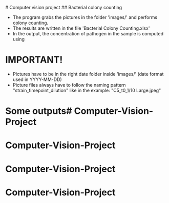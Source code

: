 # Computer vision project
## Bacterial colony counting

* The program grabs the pictures in the folder 'images/' and performs colony counting.
* The results are written in the file 'Bacterial Colony Counting.xlsx'
* In the output, the concentration of pathogen in the sample is computed using 

# IMPORTANT! 
* Pictures have to be in the right date folder inside 'images/' (date format used in YYYY-MM-DD)
* Picture files always have to follow the naming pattern "strain_timepoint_dilution" like in the example: "C5_t0_1/10 Large.jpeg"

# Some outputs# Computer-Vision-Project
# Computer-Vision-Project
# Computer-Vision-Project
# Computer-Vision-Project
